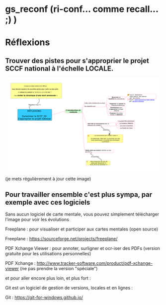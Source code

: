 # gs_reconf (ri-conf... comme recall... ;) )

Réflexions
==

Trouver des pistes pour s'approprier le projet SCCF national à l'échelle LOCALE.
--

![image](https://github.com/a2kpi/gs_reconf/blob/master/howto_sccf_50.png "carte mentale")


(je mets régulièrement à jour cette image)


Pour travailler ensemble c'est plus sympa, par exemple avec ces logiciels
-

Sans aucun logiciel de carte mentale, vous pouvez simplement télécharger
l'image pour voir les évolutions


Freeplane : pour visualiser et participer aux cartes mentales (open source)

Freeplane : https://sourceforge.net/projects/freeplane/


PDF Xchange Viewer : pour annoter, surligner et ocr-iser des PDFs (version
gratuite pour les utilisations personnelles)

PDF Xchange : http://www.tracker-software.com/product/pdf-xchange-viewer
(ne pas prendre la version "spéciale")


et pour aller encore plus loin, et plus fort : 

Git est un logiciel de gestion de versions, locales et en lignes :  

Git : https://git-for-windows.github.io/

